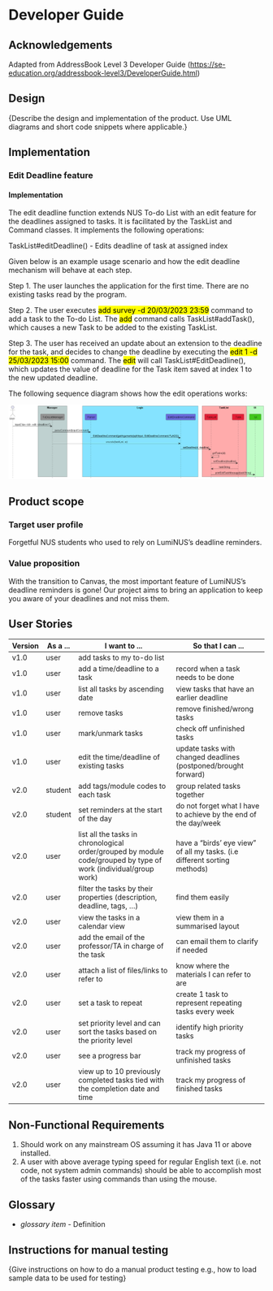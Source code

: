 # Developer Guide

## Acknowledgements

Adapted from AddressBook Level 3 Developer Guide (https://se-education.org/addressbook-level3/DeveloperGuide.html)

## Design

{Describe the design and implementation of the product. Use UML diagrams and short code snippets where applicable.}

## Implementation
### Edit Deadline feature
#### Implementation
The edit deadline function extends NUS To-do List with an edit feature for the deadlines assigned to tasks. It is facilitated
by the TaskList and Command classes. It implements the following operations:

TaskList#editDeadline()    - Edits deadline of task at assigned index

Given below is an example usage scenario and how the edit deadline mechanism will behave at each step.

Step 1. The user launches the application for the first time. There are no existing tasks read by the program.

Step 2. The user executes <mark>add survey -d 20/03/2023 23:59</mark> command to add a task to the To-do List.
The <mark>add</mark> command calls TaskList#addTask(), which causes a new Task to be added to the existing TaskList.

Step 3. The user has received an update about an extension to the deadline for the task, and decides to change
the deadline by executing the <mark>edit 1 -d 25/03/2023 15:00</mark> command. The <mark>edit</mark> will call 
TaskList#EditDeadline(), which updates the value of deadline for the Task item saved at index 1 to the new updated deadline.

The following sequence diagram shows how the edit operations works:

![](images/EditDeadlineCommandSequence.png)


## Product scope
### Target user profile

Forgetful NUS students who used to rely on LumiNUS’s deadline reminders.

### Value proposition

With the transition to Canvas, the most important feature of LumiNUS’s deadline reminders is gone! Our project aims to 
bring an application to keep you aware of your deadlines and not miss them.


## User Stories

| Version | As a ... | I want to ...                                                                                                    | So that I can ...                                                         |
|---------|----------|------------------------------------------------------------------------------------------------------------------|---------------------------------------------------------------------------|
| v1.0    | user     | add tasks to my to-do list                                                                                       ||
| v1.0    | user     | add a time/deadline to a task                                                                                    | record when a task needs to be done                                       |
| v1.0    | user     | list all tasks by ascending date                                                                                 | view tasks that have an earlier deadline                                  |
| v1.0    | user     | remove tasks                                                                                                     | remove finished/wrong tasks                                               |
| v1.0    | user     | mark/unmark tasks                                                                                                | check off unfinished tasks                                                |
| v1.0    | user     | edit the time/deadline of existing tasks                                                                         | update tasks with changed deadlines (postponed/brought forward)           |
| v2.0    | student  | add tags/module codes to each task                                                                               | group related tasks together                                              |
| v2.0    | student  | set reminders at the start of the day                                                                            | do not forget what I have to achieve by the end of the day/week           |
| v2.0    | user     | list all the tasks in chronological order/grouped by module code/grouped by type of work (individual/group work) | have a “birds’ eye view” of all my tasks. (i.e different sorting methods) |
| v2.0    | user     | filter the tasks by their properties (description, deadline, tags, …)                                            | find them easily                                                          |
| v2.0    | user     | view the tasks in a calendar view                                                                                | view them in a summarised layout                                          |
| v2.0    | user     | add the email of the professor/TA in charge of the task                                                          | can email them to clarify if needed                                       |
| v2.0    | user     | attach a list of files/links to refer to                                                                         | know where the materials I can refer to are                               |
| v2.0    | user     | set a task to repeat                                                                                             | create 1 task to represent repeating tasks every week                     |
| v2.0    | user     | set priority level and can sort the tasks based on the priority level                                            | identify high priority tasks                                              |
| v2.0    | user     | see a progress bar                                                                                               | track my progress of unfinished tasks                                     |
| v2.0    | user     | view up to 10 previously completed tasks tied with the completion date and time                                  | track my progress of finished tasks                                       |


## Non-Functional Requirements

1. Should work on any mainstream OS assuming it has Java 11 or above installed.
2. A user with above average typing speed for regular English text (i.e. not code, not system admin commands) should be 
able to accomplish most of the tasks faster using commands than using the mouse.

## Glossary

* *glossary item* - Definition

## Instructions for manual testing

{Give instructions on how to do a manual product testing e.g., how to load sample data to be used for testing}
